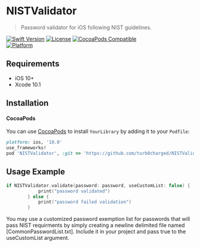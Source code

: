 # NISTValidator
> Password validator for iOS following NIST guidelines.

[![Swift Version][swift-image]][swift-url]
[![License][license-image]][license-url]
[![CocoaPods Compatible](https://img.shields.io/cocoapods/v/EZSwiftExtensions.svg)](https://img.shields.io/cocoapods/v/LFAlertController.svg)  
[![Platform](https://img.shields.io/cocoapods/p/LFAlertController.svg?style=flat)](http://cocoapods.org/pods/LFAlertController)

## Requirements

- iOS 10+
- Xcode 10.1

## Installation 

#### CocoaPods
You can use [CocoaPods](http://cocoapods.org/) to install `YourLibrary` by adding it to your `Podfile`:

```ruby 
platform: ios, '10.0'
use_frameworks!
pod 'NISTValidator', :git => 'https://github.com/turb0charged/NISTValidator.git'
```

## Usage Example

```swift
if NISTValidator.validate(password: password, useCustomList: false) {
            print("password validated")
        } else {
            print("password failed validation")
        }
```

You may use a customized password exemption list for passwords that will pass NIST requirments by simply creating a newline delimited file named [CommonPasswordList.txt]. Include it in your project and pass true to the useCustomList argument. 


[swift-image]:https://img.shields.io/badge/swift-3.0-orange.svg
[swift-url]: https://swift.org/
[license-image]: https://img.shields.io/badge/License-MIT-blue.svg
[license-url]: LICENSE


